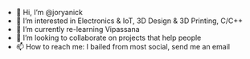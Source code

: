 - 👋 Hi, I’m @joryanick
- 👀 I’m interested in Electronics & IoT, 3D Design & 3D Printing, C/C++ 
- 🌱 I’m currently re-learning Vipassana
- 💞️ I’m looking to collaborate on projects that help people
- 📫 How to reach me: I bailed from most social, send me an email
